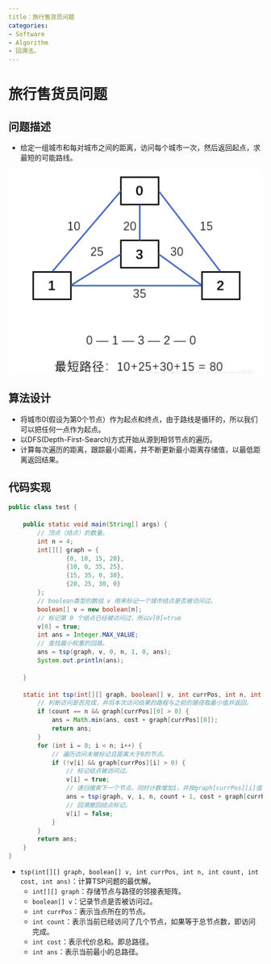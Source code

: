 ```yaml
---
title：旅行售货员问题
categories:
- Software
- Algorithm
- 回溯法。
---
```

# 旅行售货员问题

## 问题描述

- 给定一组城市和每对城市之间的距离，访问每个城市一次，然后返回起点，求最短的可能路线。

<img src="https://raw.githubusercontent.com/LuShan123888/Files/main/Pictures/2020-12-10-image-20201210221210394.png" alt="image-20201210221210394" style="zoom:50%;" />

## 算法设计

- 将城市0(假设为第0个节点）作为起点和终点，由于路线是循环的，所以我们可以把任何一点作为起点。
- 以DFS(Depth-First-Search)方式开始从源到相邻节点的遍历。
- 计算每次遍历的距离，跟踪最小距离，并不断更新最小距离存储值，以最低距离返回结果。

## 代码实现

```java
public class test {

    public static void main(String[] args) {
        // 顶点（结点）的数量。
        int n = 4;
        int[][] graph = {
                {0, 10, 15, 20},
                {10, 0, 35, 25},
                {15, 35, 0, 30},
                {20, 25, 30, 0}
        };
        // boolean类型的数组 v 用来标记一个城市结点是否被访问过。
        boolean[] v = new boolean[n];
        // 标记第 0 个结点已经被访问过，所以v[0]=true
        v[0] = true;
        int ans = Integer.MAX_VALUE;
        // 查找最小权重的回路。
        ans = tsp(graph, v, 0, n, 1, 0, ans);
        System.out.println(ans);

    }

    static int tsp(int[][] graph, boolean[] v, int currPos, int n, int count, int cost, int ans) {
        // 判断访问是否完成，并将本次访问结果的路程与之前的路径取最小值并返回。
        if (count == n && graph[currPos][0] > 0) {
            ans = Math.min(ans, cost + graph[currPos][0]);
            return ans;
        }
        for (int i = 0; i < n; i++) {
            // 遍历访问未被标记且距离大于0的节点。
            if (!v[i] && graph[currPos][i] > 0) {
                // 标记结点被访问过。
                v[i] = true;
                // 递归搜索下一个节点，同时计数增加1，并按graph[currPos][i]值增加代价。
                ans = tsp(graph, v, i, n, count + 1, cost + graph[currPos][i], ans);
                // 回溯撤回结点标记。
                v[i] = false;
            }
        }
        return ans;
    }
}
```

- `tsp(int[][] graph, boolean[] v, int currPos, int n, int count, int cost, int ans)`：计算TSP问题的最优解。
    - `int[][] graph`：存储节点与路径的邻接表矩阵。
    - `boolean[] v`：记录节点是否被访问过。
    - `int currPos`：表示当点所在的节点。
    - `int count`：表示当前已经访问了几个节点，如果等于总节点数，即访问完成。
    - `int cost`：表示代价总和。即总路径。
    - `int ans`：表示当前最小的总路径。